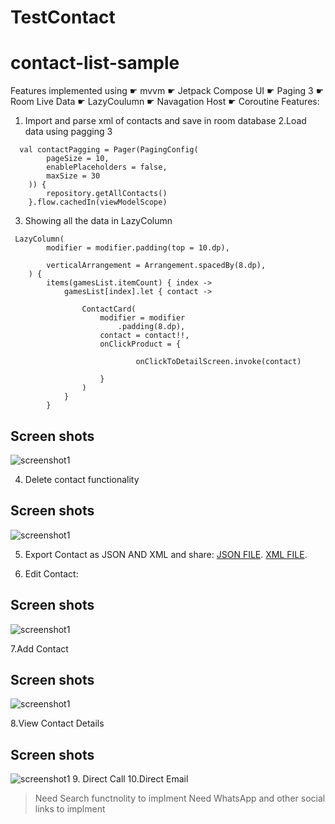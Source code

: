 # TestContact
# contact-list-sample
Features implemented using
 ☛ mvvm 
 ☛ Jetpack Compose UI 
 ☛ Paging 3 
 ☛ Room Live Data
 ☛ LazyCoulumn
 ☛ Navagation Host
 ☛ Coroutine 
 Features: 
1. Import and parse xml of contacts and save in room database
2.Load data using pagging 3 

```
  val contactPagging = Pager(PagingConfig(
        pageSize = 10,
        enablePlaceholders = false,
        maxSize = 30
    )) {
        repository.getAllContacts()
    }.flow.cachedIn(viewModelScope)
```

3. Showing all the data in LazyColumn
```
 LazyColumn(
        modifier = modifier.padding(top = 10.dp),

        verticalArrangement = Arrangement.spacedBy(8.dp),
    ) {
        items(gamesList.itemCount) { index ->
            gamesList[index].let { contact ->
              
                ContactCard(
                    modifier = modifier
                        .padding(8.dp),
                    contact = contact!!,
                    onClickProduct = {

                            onClickToDetailScreen.invoke(contact)

                    }
                )
            }
        }
```
## Screen shots
![screenshot1](https://github.com/iukust3/TestContact/blob/master/main_image.png)

4. Delete contact functionality

## Screen shots
![screenshot1](https://github.com/iukust3/TestContact/blob/master/img_details.png)

5. Export Contact as JSON AND XML and share:
  [JSON FILE](https://github.com/iukust3/TestContact/blob/master/Contacts.json).
  [XML FILE](https://github.com/iukust3/TestContact/blob/master/contats.xml). 

6. Edit Contact:

## Screen shots
![screenshot1](https://github.com/iukust3/TestContact/blob/master/img_edit.png)

7.Add Contact
## Screen shots
![screenshot1](https://github.com/iukust3/TestContact/blob/master/image_add_new.png)

8.View Contact Details

## Screen shots
![screenshot1](https://github.com/iukust3/TestContact/blob/master/img_details.png)
9. Direct Call
10.Direct Email

> Need Search functnolity to implment
> Need WhatsApp and other social links  to implment
